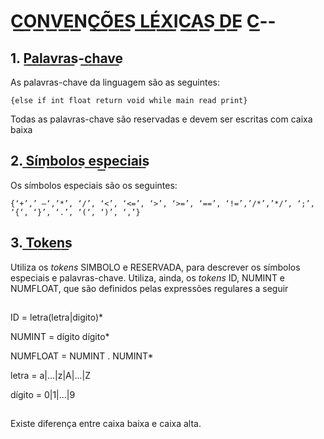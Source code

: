 # **C͟͟͟O͟͟͟N͟͟͟V͟͟͟E͟͟͟N͟͟͟Ç͟͟͟Õ͟͟͟E͟͟͟S͟͟͟ L͟͟͟É͟͟͟X͟͟͟I͟͟͟C͟͟͟A͟͟͟S͟͟͟ D͟͟͟E͟͟͟ C͟͟͟--**

## 1. P͟a͟l͟a͟v͟r͟a͟s͟-c͟h͟a͟v͟e͟
As palavras-chave da linguagem são as seguintes: 
```
{else if int float return void while main read print}  
```
Todas as palavras-chave são reservadas e devem ser escritas com caixa baixa

## 2. S͟í͟m͟b͟o͟l͟o͟s͟ e͟s͟p͟e͟c͟i͟a͟i͟s͟
Os símbolos especiais são os seguintes:  
```
{‘+’,’ –‘,’*’, ‘/’, ‘<’, ‘<=’, ‘>’, ‘>=’, ‘==’, ‘!=’,’/*’,’*/’, ‘;’, ‘{‘, ‘}’, ‘.’, ‘(‘, ‘)’, ‘,’}
```

## 3. T͟o͟k͟e͟n͟s͟
Utiliza os _tokens_ SIMBOLO e RESERVADA, para descrever os símbolos
especiais e palavras-chave. Utiliza, ainda, os _tokens_ ID, NUMINT e
NUMFLOAT, que são definidos pelas expressões regulares a seguir  

##

ID = letra(letra|digito)*  

NUMINT = dígito dígito*  

NUMFLOAT = NUMINT . NUMINT*  

letra = a|...|z|A|...|Z  

dígito = 0|1|...|9

##
Existe diferença entre caixa baixa e caixa alta.  

